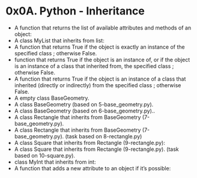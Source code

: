 # 0x0A. Python - Inheritance
* A function that returns the list of available attributes and methods of an object:
* A class MyList that inherits from list:
* A function that returns True if the object is exactly an instance of the specified class ; otherwise False.
*  function that returns True if the object is an instance of, or if the object is an instance of a class that inherited from, the specified class ; otherwise False.
* A function that returns True if the object is an instance of a class that inherited (directly or indirectly) from the specified class ; otherwise False.
* A  empty class BaseGeometry.
* A class BaseGeometry (based on 5-base_geometry.py).
* A class BaseGeometry (based on 6-base_geometry.py)..
* A class Rectangle that inherits from BaseGeometry (7-base_geometry.py).
* A class Rectangle that inherits from BaseGeometry (7-base_geometry.py). (task based on 8-rectangle.py)
* A class Square that inherits from Rectangle (9-rectangle.py):
* A class Square that inherits from Rectangle (9-rectangle.py). (task based on 10-square.py).
* class MyInt that inherits from int:
* A  function that adds a new attribute to an object if it’s possible:
